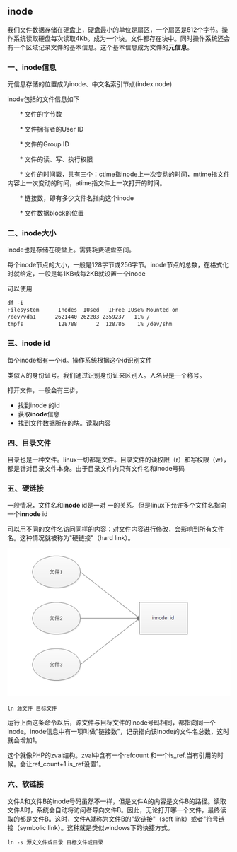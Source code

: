 ## inode

我们文件数据存储在硬盘上，硬盘最小的单位是扇区，一个扇区是512个字节。操作系统读取硬盘每次读取4Kb。成为一个块。文件都存在块中。同时操作系统还会有一个区域记录文件的基本信息。这个基本信息成为文件的**元信息**。

### 一、inode信息

元信息存储的位置成为inode、中文名索引节点(index node)

inode包括的文件信息如下

　　* 文件的字节数

　　* 文件拥有者的User ID

　　* 文件的Group ID

　　* 文件的读、写、执行权限

　　* 文件的时间戳，共有三个：ctime指inode上一次变动的时间，mtime指文件内容上一次变动的时间，atime指文件上一次打开的时间。

　　* 链接数，即有多少文件名指向这个inode

　　* 文件数据block的位置

### 二、inode大小

inode也是存储在硬盘上。需要耗费硬盘空间。

每个inode节点的大小，一般是128字节或256字节。inode节点的总数，在格式化时就给定，一般是每1KB或每2KB就设置一个inode

可以使用

```shell
df -i
Filesystem      Inodes  IUsed   IFree IUse% Mounted on
/dev/vda1      2621440 262203 2359237   11% /
tmpfs           128788      2  128786    1% /dev/shm

```

### 三、inode id

每个inode都有一个id。操作系统根据这个id识别文件

类似人的身份证号。我们通过识别身份证来区别人。人名只是一个称号。

打开文件，一般会有三步，

- 找到inode 的id
- 获取**inode**信息
- 找到文件数据所在的块。读取内容

### 四、目录文件

目录也是一种文件。linux一切都是文件。目录文件的读权限（r）和写权限（w），都是针对目录文件本身。由于目录文件内只有文件名和inode号码

### 五、硬链接

一般情况，文件名和**inode** id是一对 一的关系。但是linux下允许多个文件名指向一个**innode** id

可以用不同的文件名访问同样的内容；对文件内容进行修改，会影响到所有文件名。这种情况就被称为"硬链接"（hard link）。

![hard](hard.png)

```shell
ln 源文件 目标文件
```

运行上面这条命令以后，源文件与目标文件的inode号码相同，都指向同一个inode。inode信息中有一项叫做"链接数"，记录指向该inode的文件名总数，这时就会增加1。

这个就像PHP的zval结构。zval中含有一个refcount 和一个is_ref.当有引用的时候。会让ref_count+1.is_ref设置1。



### 六、软链接

文件A和文件B的inode号码虽然不一样，但是文件A的内容是文件B的路径。读取文件A时，系统会自动将访问者导向文件B。因此，无论打开哪一个文件，最终读取的都是文件B。这时，文件A就称为文件B的"软链接"（soft link）或者"符号链接（symbolic link）。这种就是类似windows下的快捷方式。

```shell
ln -s 源文文件或目录 目标文件或目录
```

